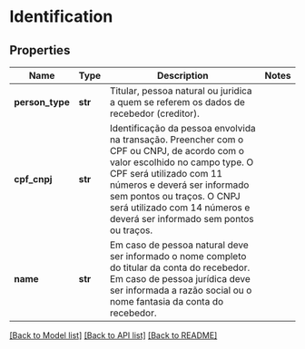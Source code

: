 # Identification

## Properties
Name | Type | Description | Notes
------------ | ------------- | ------------- | -------------
**person_type** | **str** | Titular, pessoa natural ou juridica a quem se referem os dados de recebedor (creditor).  | 
**cpf_cnpj** | **str** | Identificação da pessoa envolvida na transação.   Preencher com o CPF ou CNPJ, de acordo com o valor escolhido no campo type.   O CPF será utilizado com 11 números e deverá ser informado sem pontos ou traços.   O CNPJ será utilizado com 14 números e deverá ser informado sem pontos ou traços.  | 
**name** | **str** | Em caso de pessoa natural deve ser informado o nome completo do titular da conta do recebedor.   Em caso de pessoa jurídica deve ser informada a razão social ou o nome fantasia da conta do recebedor.  | 

[[Back to Model list]](../README.md#documentation-for-models) [[Back to API list]](../README.md#documentation-for-api-endpoints) [[Back to README]](../README.md)

